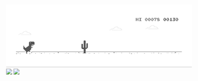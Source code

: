 [![Allosaurus](allosaurus.gif)]()
<img height="170" src="https://github-readme-stats.vercel.app/api?username=botranvan&show_icons=true&theme=omni&count_private=true&include_all_commits=true" />
<img height="170" src="https://github-readme-stats.vercel.app/api/top-langs/?username=botranvan&layout=compact&theme=omni" />
